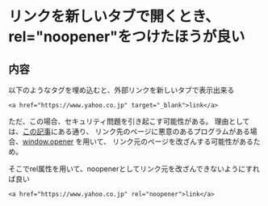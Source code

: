 # リンクを新しいタブで開くとき、rel="noopener"をつけたほうが良い

## 内容
以下のようなタグを埋め込むと、外部リンクを新しいタブで表示出来る

```
<a href="https://www.yahoo.co.jp" target="_blank">link</a>
```

ただ、この場合、セキュリティ問題を引き起こす可能性がある。
理由としては、[この記事](https://webtan.impress.co.jp/e/2020/03/13/35510)にある通り、
リンク先のページに悪意のあるプログラムがある場合、[window.opener](https://developer.mozilla.org/ja/docs/Web/API/window.opener) を用いて、
リンク元のページを改ざんする可能性があるため。

そこでrel属性を用いて、noopenerとしてリンク元を改ざんできないようにすれば良い

```
<a href="https://www.yahoo.co.jp" rel="noopener">link</a>
```
